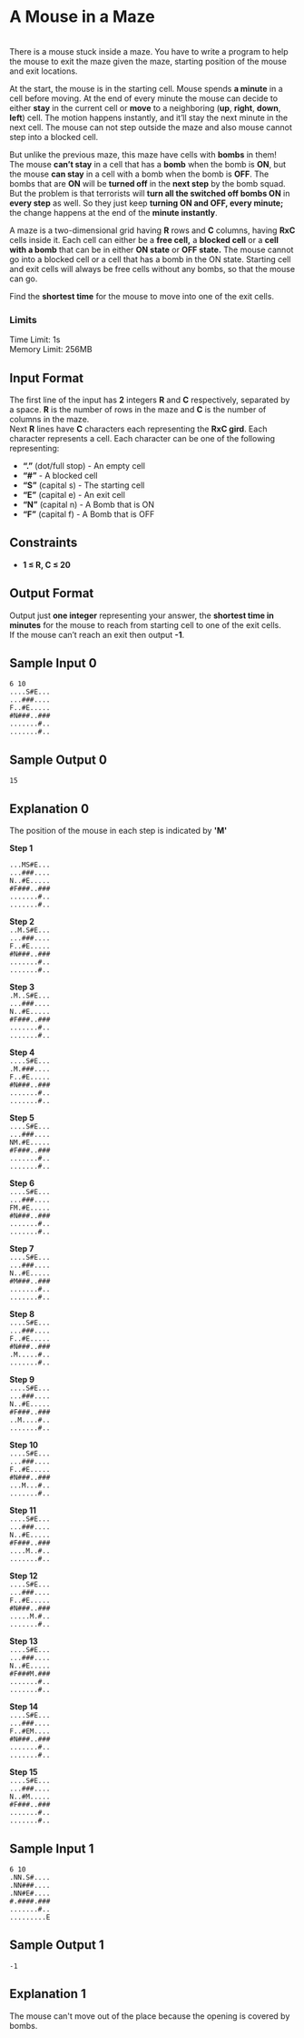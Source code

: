 # A Mouse in a Maze  
&nbsp;  
There is a mouse stuck inside a maze. You have to write a program to help the mouse to exit the maze given the maze, 
starting position of the mouse and exit locations.

At the start, the mouse is in the starting cell. Mouse spends **a minute** in a cell before moving. 
At the end of every minute the mouse can decide to either **stay** in the current cell or **move** to a neighboring 
(**up**, **right**, **down**, **left**) cell. The motion happens instantly, and it’ll stay the next minute in the next 
cell. The mouse can not step outside the maze and also mouse cannot step into a blocked cell.

But unlike the previous maze, this maze have cells with **bombs** in them!  
The mouse **can’t stay** in a cell that has a **bomb** when the bomb is **ON**, 
but the mouse **can stay** in a cell with a bomb when the bomb is **OFF**. 
The bombs that are **ON** will be **turned off** in the **next step** by the bomb squad. 
But the problem is that terrorists will **turn all the switched off bombs ON** in **every step** as well. 
So they just keep **turning ON and OFF, every minute;** the change happens at the end of the **minute instantly**.

A maze is a two-dimensional grid having **R** rows and **C** columns, having **RxC** cells inside it. 
Each cell can either be a **free cell,** a **blocked cell** or a **cell with a bomb** that can be in either 
**ON state** or **OFF state.** The mouse cannot go into a blocked cell or a cell that has a bomb in the ON state. 
Starting cell and exit cells will always be free cells without any bombs, so that the mouse can go.

Find the **shortest time** for the mouse to move into one of the exit cells.

### Limits  
Time Limit: 1s  
Memory Limit: 256MB  

## Input Format

The first line of the input has **2** integers **R** and **C** respectively, separated by a space. 
**R** is the number of rows in the maze and **C** is the number of columns in the maze.  
Next **R** lines have **C** characters each representing the **RxC gird**. Each character represents a cell. 
Each character can be one of the following representing:

- **“.”** (dot/full stop) - An empty cell
- **“#”** - A blocked cell
- **“S”** (capital s) - The starting cell
- **“E”** (capital e) - An exit cell
- **“N”** (capital n) - A Bomb that is ON
- **“F”** (capital f) - A Bomb that is OFF

## Constraints

 - **1 &le; R, C &le; 20**

## Output Format

Output just **one integer** representing your answer, 
the **shortest time in minutes** for the mouse to reach from starting cell to one of the exit cells.  
If the mouse can’t reach an exit then output **-1**.
  
## Sample Input 0

```
6 10
....S#E...
...###....
F..#E.....
#N###..###
.......#..
.......#..
```

## Sample Output 0

```
15
```

## Explanation 0

The position of the mouse in each step is indicated by **'M'**  
  
  
**Step 1**  

``...MS#E...``  
``...###....``  
``N..#E.....``  
``#F###..###``  
``.......#..``  
``.......#..``  


**Step 2**  
``..M.S#E...``  
``...###....``  
``F..#E.....``  
``#N###..###``  
``.......#..``  
``.......#..``  

**Step 3**  
``.M..S#E...``  
``...###....``  
``N..#E.....``  
``#F###..###``  
``.......#..``  
``.......#..``  

**Step 4**  
``....S#E...``  
``.M.###....``  
``F..#E.....``  
``#N###..###``  
``.......#..``  
``.......#..``  

**Step 5**  
``....S#E...``  
``...###....``  
``NM.#E.....``  
``#F###..###``  
``.......#..``  
``.......#..``  

**Step 6**  
``....S#E...``  
``...###....``  
``FM.#E.....``  
``#N###..###``  
``.......#..``  
``.......#..``  

**Step 7**  
``....S#E...``  
``...###....``  
``N..#E.....``  
``#M###..###``  
``.......#..``  
``.......#..``  

**Step 8**  
``....S#E...``  
``...###....``  
``F..#E.....``  
``#N###..###``  
``.M.....#..``  
``.......#..``  

**Step 9**  
``....S#E...``  
``...###....``  
``N..#E.....``  
``#F###..###``  
``..M....#..``  
``.......#..``  

**Step 10**  
``....S#E...``  
``...###....``  
``F..#E.....``  
``#N###..###``  
``...M...#..``  
``.......#..``  

**Step 11**  
``....S#E...``  
``...###....``  
``N..#E.....``  
``#F###..###``  
``....M..#..``  
``.......#..``  

**Step 12**  
``....S#E...``  
``...###....``  
``F..#E.....``  
``#N###..###``  
``.....M.#..``  
``.......#..``  

**Step 13**  
``....S#E...``  
``...###....``  
``N..#E.....``  
``#F###M.###``  
``.......#..``  
``.......#..``  

**Step 14**  
``....S#E...``  
``...###....``  
``F..#EM....``  
``#N###..###``  
``.......#..``  
``.......#..``  

**Step 15**  
``....S#E...``  
``...###....``  
``N..#M.....``  
``#F###..###``  
``.......#..``  
``.......#..``  
  
## Sample Input 1

```
6 10
.NN.S#....
.NN###....
.NN#E#....
#.####.###
.......#..
.........E
```

## Sample Output 1

```
-1
```

## Explanation 1

The mouse can't move out of the place because the opening is covered by bombs.